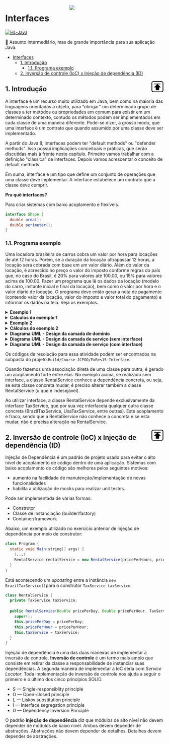 <!-- LOGO DIREITO -->
<a href="#"><img width="300px" src="https://miro.medium.com/max/1400/1*bX30BRMq1oiz2v_rkOIoQA.png" align="right" /></a>

# Interfaces

<p align="left">
  <a href="https://github.com/JonathanTSilva/HL-Java">
    <img src="https://img.shields.io/static/v1?label=HomeLab&message=Java&color=red&logo=java&logoColor=white&labelColor=grey&style=flat" alt="HL-Java">
  </a>
</p>

🔎 Assunto intermediário, mas de grande importância para sua aplicação Java.

<!-- SUMÁRIO -->
- [Interfaces](#interfaces)
  - [1. Introdução](#1-introdução)
    - [1.1. Programa exemplo](#11-programa-exemplo)
  - [2. Inversão de controle (IoC) x Injeção de dependência (ID)](#2-inversão-de-controle-ioc-x-injeção-de-dependência-id)

<!-- VOLTAR AO INÍCIO -->
<a href="#"><img width="40px" src="https://github.com/JonathanTSilva/JonathanTSilva/blob/main/Images/back-to-top.png" align="right" /></a>

## 1. Introdução

A interface é um recurso muito utilizado em Java, bem como na maioria das linguagens orientadas a objeto, para “obrigar” um determinado grupo de classes a ter métodos ou propriedades em comum para existir em um determinado contexto, contudo os métodos podem ser implementados em cada classe de uma maneira diferente. Pode-se dizer, a grosso modo, que uma interface é um contrato que quando assumido por uma classe deve ser implementado.

A partir do Java 8, interfaces podem ter "default methods" ou "defender methods". Isso possui implicações conceituais e práticas, que serão discutidas mais à frente neste capítulo. Primeiro vamos trabalhar com a definição "clássica" de interfaces. Depois vamos acrescentar o conceito de default methods.

Em suma, interface é um tipo que define um conjunto de operações que uma classe deve implementar. A interface estabelece um contrato que a classe deve cumprir.

**Pra quê interfaces?**

Para criar sistemas com baixo acoplamento e flexíveis.

```java
interface Shape {
  double area();
  double perimeter();
}
```

### 1.1. Programa exemplo

Uma locadora brasileira de carros cobra um valor por hora para locações de até
12 horas. Porém, se a duração da locação ultrapassar 12 horas, a locação será
cobrada com base em um valor diário. Além do valor da locação, é acrescido no
preço o valor do imposto conforme regras do país que, no caso do Brasil, é 20%
para valores até 100.00, ou 15% para valores acima de 100.00. Fazer um
programa que lê os dados da locação (modelo do carro, instante inicial e final da
locação), bem como o valor por hora e o valor diário de locação. O programa
deve então gerar a nota de pagamento (contendo valor da locação, valor do
imposto e valor total do pagamento) e informar os dados na tela. Veja os
exemplos.

<details close="close" align="left">
  <summary><b>Exemplo 1</b></summary>
  <pre>
    <code>
Enter rental data
Car model: Civic
Pickup (dd/MM/yyyy hh:mm): 25/06/2018 10:30
Return (dd/MM/yyyy hh:mm): 25/06/2018 14:40
Enter price per hour: 10.00
Enter price per day: 130.00
INVOICE:
Basic payment: 50.00
Tax: 10.00
Total payment: 60.00
    </code>
  </pre>
</details>

<details close="close" align="left">
  <summary><b>Cálculos do exemplo 1</b></summary>
  <pre>
    <code>
Duration = (25/06/2018 14:40) - (25/06/2018 10:30) = 4:10 = 5 hours
Basic payment = 5 * 10 = 50
Tax = 50 * 20% = 50 * 0,2 = 10
    </code>
  </pre>
</details>


<details close="close" align="left">
  <summary><b>Exemplo 2</b></summary>
  <pre>
    <code>
Enter rental data
Car model: Civic
Pickup (dd/MM/yyyy hh:mm): 25/06/2018 10:30
Return (dd/MM/yyyy hh:mm): 27/06/2018 11:40
Enter price per hour: 10.00
Enter price per day: 130.00
INVOICE:
Basic payment: 390.00
Tax: 58.50
Total payment: 448.50
    </code>
  </pre>
</details>

<details close="close" align="left">
  <summary><b>Cálculos do exemplo 2</b></summary>
  <pre>
    <code>
Duration = (27/06/2018 11:40) - (25/06/2018 10:30) = 2 days + 1:10 = 3 days
Basic payment = 3 * 130 = 390
Tax = 390 * 15% = 390 * 0.15 = 58.50
    </code>
  </pre>
</details>

<details close="close" align="left">
  <summary><b>Diagrama UML - Design da camada de domínio</b></summary>
  <p float="left">
    <img src="../../Images/interfaces01.png"/>
  </p>
</details>

<details close="close" align="left">
  <summary><b>Diagrama UML - Design da camada de serviço (sem interface)</b></summary>
  <p float="left">
    <img src="../../Images/interfaces02.png"/>
  </p>
</details>

<details close="close" align="left">
  <summary><b>Diagrama UML - Design da camada de serviço (com interface)</b></summary>
  <p float="left">
    <img src="../../Images/interfaces03.png"/>
  </p>
</details>

Os códigos de resolução para essa atividade podem ser encontrados na subpasta do projeto `Build/Course-JCPOO/ExRes15-Interface`.

Quando fazemos uma associação direta de uma classe para outra, é gerado um acoplamento forte entre elas. No exemplo acima, se realizado sem interface, a classe RentalService conhece a dependência concreta, ou seja, se esta classe concreta mudar, é preciso alterar também a classe RentalService (o que é indesejável).

Ao utilizar interface, a classe RentalService depende exclusivamente da interface TaxService, que por sua vez interfaceia qualquer outra classe concreta (BrazilTaxService, UsaTaxService, entre outras). Este acoplamento é fraco, sendo que a RentalService não conhece a concreta e se esta mudar, não é precisa alteração na RentalService.

<!-- VOLTAR AO INÍCIO -->
<a href="#"><img width="40px" src="https://github.com/JonathanTSilva/JonathanTSilva/blob/main/Images/back-to-top.png" align="right" /></a>

## 2. Inversão de controle (IoC) x Injeção de dependência (ID)

Injeção de Dependência é um padrão de projeto usado para evitar o alto nível de acoplamento de código dentro de uma aplicação. Sistemas com baixo acoplamento de código são melhores pelos seguintes motivos:

- aumento na facilidade de manutenção/implementação de novas funcionalidades
- habilita a utilização de mocks para realizar unit testes.

Pode ser implementada de várias formas:

- Construtor
- Classe de instanciação (builder/factory)
- Container/framework

Abaixo, um exemplo utilizado no exercício anterior de injeção de dependência por meio de construtor:

```java
class Program {
  static void Main(string[] args) {
    (...)
    RentalService rentalService = new RentalService(pricePerHours, pricePerDay, new BrazilTaxService());
  }
}
```

Está acontecendo um *upcasting* entre a instância `new BrazilTaxService()`para o construtor `TaxService taxService`.

```java
class RentalService {
  private TaxService taxService;

  public RentalService(Double pricePerDay, Double pricePerHour, TaxService taxService) {
    super();
    this.pricePerDay = pricePerDay;
    this.pricePerHour = pricePerHour;
    this.taxService = taxService;
  }
}
```

Injeção de dependência é uma das duas maneiras de implementar a inversão de controle. **Inversão de controle** é um termo mais amplo que consiste em retirar da classe a responsabilidade de instanciar suas dependências. A segunda maneira de implementar a IoC seria com *Service Locator*. Toda implementação de inversão de controle nos ajuda a seguir o primeiro e o último dos cinco princípios SOLID.

- S — Single-responsiblity principle
- O — Open-closed principle
- L — Liskov substitution principle
- I — Interface segregation principle
- D — Dependency Inversion Principle

O padrão **injeção de dependência** diz que módulos de alto nível não devem depender de módulos de baixo nível. Ambos devem depender de abstrações.
Abstrações não devem depender de detalhes. Detalhes devem depender de abstrações.

<!-- MARKDOWN LINKS -->
<!-- SITES -->

<!-- IMAGES -->
